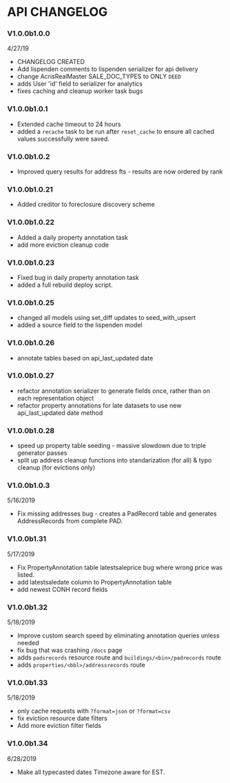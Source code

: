 # API CHANGELOG


### V1.0.0b1.0.0
4/27/19
- CHANGELOG CREATED
- Add lispenden comments to lispenden serializer for api delivery
- change AcrisRealMaster SALE_DOC_TYPES to ONLY `DEED`
- adds User 'id' field to serializer for analytics
- fixes caching and cleanup worker task bugs

### V1.0.0b1.0.1
- Extended cache timeout to 24 hours
- added a `recache` task to be run after `reset_cache` to ensure all cached values successfully were saved.

### V1.0.0b1.0.2
- Improved query results for address fts - results are now ordered by rank


### V1.0.0b1.0.21
- Added creditor to foreclosure discovery scheme

### V1.0.0b1.0.22
- Added a daily property annotation task
- add more eviction cleanup code

### V1.0.0b1.0.23
- Fixed bug in daily property annotation task
- added a full rebuild deploy script.

### V1.0.0b1.0.25
- changed all models using set_diff updates to seed_with_upsert
- added a source field to the lispenden model

### V1.0.0b1.0.26
- annotate tables based on api_last_updated date

### V1.0.0b1.0.27
- refactor annotation serializer to generate fields once, rather than on each representation object
- refactor property annotations for late datasets to use new api_last_updated date method

### V1.0.0b1.0.28
- speed up property table seeding - massive slowdown due to triple generator passes
- split up address cleanup functions into standarization (for all) & typo cleanup (for evictions only)

### V1.0.0b1.0.3
5/16/2019
- Fix missing addresses bug - creates a PadRecord table and generates AddressRecords from complete PAD.

### V1.0.0b1.31
5/17/2019
- Fix PropertyAnnotation table latestsaleprice bug where wrong price was listed.
- add latestsaledate column to PropertyAnnotation table
- add newest CONH record fields

### V1.0.0b1.32
5/18/2019
- Improve custom search speed by eliminating annotation queries unless needed
- fix bug that was crashing `/docs` page
- adds `padsrecords` resource route and `buildings/<bin>/padrecords` route
- adds `properties/<bbl>/addressrecords` route

### V1.0.0b1.33
5/18/2019
- only cache requests with `?format=json` or `?format=csv`
- fix eviction resource date filters
- Add more eviction filter fields

### V1.0.0b1.34
6/28/2019
- Make all typecasted dates Timezone aware for EST.
